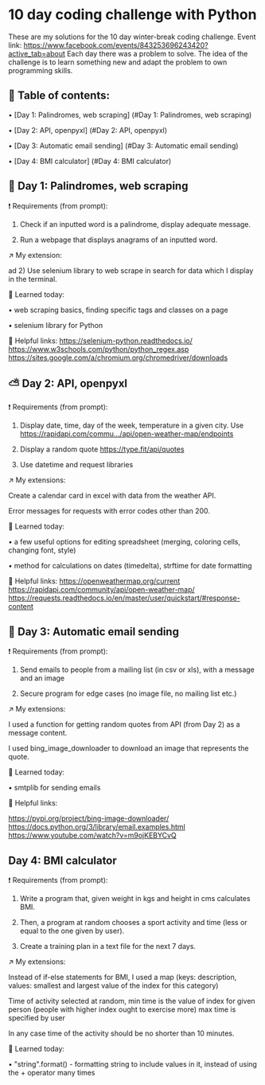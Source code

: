 # 10 day coding challenge with Python
These are my solutions for the 10 day winter-break coding challenge. Event link: https://www.facebook.com/events/843253696243420?active_tab=about
Each day there was a problem to solve. The idea of the challenge is to learn something new and adapt the problem to own programming skills. 

## 📖 Table of contents:
  • [Day 1: Palindromes, web scraping] (#Day 1: Palindromes, web scraping)
  
  • [Day 2: API, openpyxl] (#Day 2: API, openpyxl)
  
  • [Day 3: Automatic email sending] (#Day 3: Automatic email sending)
  
  • [Day 4: BMI calculator] (#Day 4: BMI calculator)

## 🧐 Day 1: Palindromes, web scraping
  ❗ Requirements (from prompt):
  
  1) Check if an inputted word is a palindrome, display adequate message.
  
  2) Run a webpage that displays anagrams of an inputted word.
  
  ↗️ My extension:
  
  ad 2) Use selenium library to web scrape in search for data which I display in the terminal.
  
  🧠 Learned today: 
  
  •  web scraping basics, finding specific tags and classes on a page
  
  •  selenium library for Python
  
  🔗 Helpful links:
  https://selenium-python.readthedocs.io/
  https://www.w3schools.com/python/python_regex.asp
  https://sites.google.com/a/chromium.org/chromedriver/downloads

## ⛅ Day 2: API, openpyxl
  ❗ Requirements (from prompt):
  
  1) Display date, time, day of the week, temperature in a given city. Use https://rapidapi.com/commu.../api/open-weather-map/endpoints

  2) Display a random quote https://type.fit/api/quotes

  3) Use datetime and request libraries

  
  ↗️ My extensions:
  
  Create a calendar card in excel with data from the weather API.
  
  Error messages for requests with error codes other than 200.
  
  🧠 Learned today: 
  
  •  a few useful options for editing spreadsheet (merging, coloring cells, changing font, style)
  
  •  method for calculations on dates (timedelta), strftime for date formatting
  
  🔗 Helpful links:
  https://openweathermap.org/current
  https://rapidapi.com/community/api/open-weather-map/
  https://requests.readthedocs.io/en/master/user/quickstart/#response-content

## 📧 Day 3: Automatic email sending

 ❗ Requirements (from prompt):
  
  1) Send emails to people from a mailing list (in csv or xls), with a message and an image

  2) Secure program for edge cases (no image file, no mailing list etc.)

  
  ↗️ My extensions:
  
  I used a function for getting random quotes from API (from Day 2) as a message content.
  
  I used bing_image_downloader to download an image that represents the quote.  
  
  🧠 Learned today: 
  
  •  smtplib for sending emails
  
  🔗 Helpful links:
  
  https://pypi.org/project/bing-image-downloader/
  https://docs.python.org/3/library/email.examples.html
  https://www.youtube.com/watch?v=m9ojKEBYCvQ
  
  ## Day 4: BMI calculator
  
  ❗ Requirements (from prompt):
  
  1) Write a program that, given weight in kgs and height in cms calculates BMI.

  2) Then, a program at random chooses a sport activity and time (less or equal to the one given by user).
  
  3) Create a training plan in a text file for the next 7 days.

  
  ↗️ My extensions:
  
  Instead of if-else statements for BMI, I used a map (keys: description, values: smallest and largest value of the index for this category)
  
  Time of activity selected at random, min time is the value of index for given person (people with higher index ought to exercise more) max time is specified by user
  
  In any case time of the activity should be no shorter than 10 minutes.
  
  🧠 Learned today: 
  
  •  "string".format() - formatting string to include values in it, instead of using the + operator many times
  
 
 
